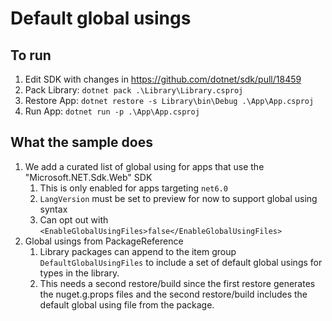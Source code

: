 # Default global usings

## To run

1. Edit SDK with changes in https://github.com/dotnet/sdk/pull/18459
2. Pack Library: `dotnet pack .\Library\Library.csproj`
2. Restore App: `dotnet restore -s Library\bin\Debug .\App\App.csproj`
3. Run App: `dotnet run -p .\App\App.csproj`

## What the sample does

1. We add a curated list of global using for apps that use the "Microsoft.NET.Sdk.Web" SDK
   1. This is only enabled for apps targeting `net6.0`
   2. `LangVersion` must be set to preview for now to support global using syntax
   3. Can opt out with `<EnableGlobalUsingFiles>false</EnableGlobalUsingFiles>`
2. Global usings from PackageReference
   1. Library packages can append to the item group `DefaultGlobalUsingFiles` to include a set of default global usings for types in the library.
   2. This needs a second restore/build since the first restore generates the nuget.g.props files and the second restore/build includes the default global using file from the package.
